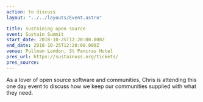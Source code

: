 ```yaml
---
action: to discuss
layout: "../../layouts/Event.astro"

title: sustaining open source
event: Sustain Summit
start_date: 2018-10-25T12:20:00.000Z
end_date: 2018-10-25T12:20:00.000Z
venue: Pullman London, St Pancras Hotel
pres_url: https://sustainoss.org/tickets/
pres_source:
---
```


As a lover of open source software and communities, Chris is attending this one day event to discuss how we keep our communities supplied with what they need.
